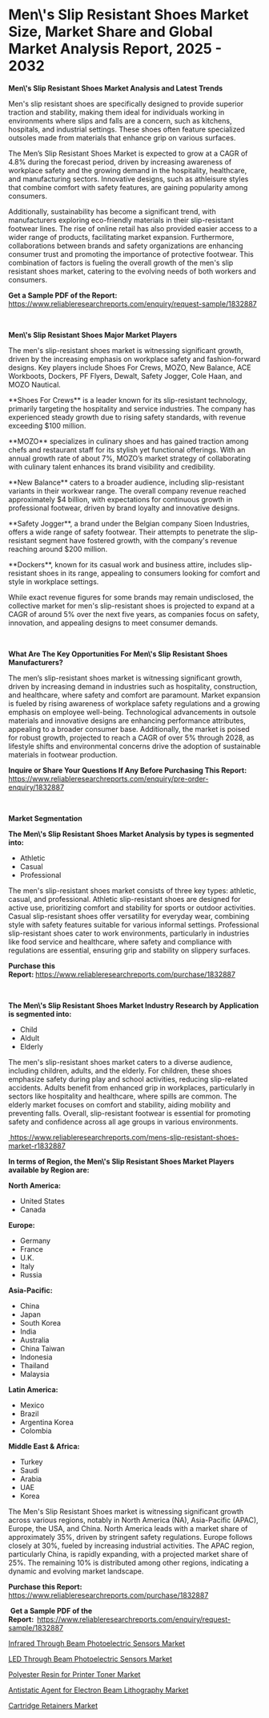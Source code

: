 <p><h1>Men\'s Slip Resistant Shoes Market Size, Market Share and Global Market Analysis Report, 2025 - 2032</h1></p><p><strong>Men\'s Slip Resistant Shoes Market Analysis and Latest Trends</strong></p>
<p><p>Men's slip resistant shoes are specifically designed to provide superior traction and stability, making them ideal for individuals working in environments where slips and falls are a concern, such as kitchens, hospitals, and industrial settings. These shoes often feature specialized outsoles made from materials that enhance grip on various surfaces.</p><p>The Men’s Slip Resistant Shoes Market is expected to grow at a CAGR of 4.8% during the forecast period, driven by increasing awareness of workplace safety and the growing demand in the hospitality, healthcare, and manufacturing sectors. Innovative designs, such as athleisure styles that combine comfort with safety features, are gaining popularity among consumers. </p><p>Additionally, sustainability has become a significant trend, with manufacturers exploring eco-friendly materials in their slip-resistant footwear lines. The rise of online retail has also provided easier access to a wider range of products, facilitating market expansion. Furthermore, collaborations between brands and safety organizations are enhancing consumer trust and promoting the importance of protective footwear. This combination of factors is fueling the overall growth of the men's slip resistant shoes market, catering to the evolving needs of both workers and consumers.</p></p>
<p><strong>Get a Sample PDF of the Report:&nbsp;</strong> <a href="https://www.reliableresearchreports.com/enquiry/request-sample/1832887?utm_campaign=32&utm_medium=2&utm_source=Github&utm_content=ia&utm_term=26032025&utm_id=mens-slip-resistant-shoes">https://www.reliableresearchreports.com/enquiry/request-sample/1832887</a></p>
<p>&nbsp;</p>
<p><strong>Men\'s Slip Resistant Shoes Major Market Players</strong></p>
<p><p>The men's slip-resistant shoes market is witnessing significant growth, driven by the increasing emphasis on workplace safety and fashion-forward designs. Key players include Shoes For Crews, MOZO, New Balance, ACE Workboots, Dockers, PF Flyers, Dewalt, Safety Jogger, Cole Haan, and MOZO Nautical.</p><p>**Shoes For Crews** is a leader known for its slip-resistant technology, primarily targeting the hospitality and service industries. The company has experienced steady growth due to rising safety standards, with revenue exceeding $100 million. </p><p>**MOZO** specializes in culinary shoes and has gained traction among chefs and restaurant staff for its stylish yet functional offerings. With an annual growth rate of about 7%, MOZO’s market strategy of collaborating with culinary talent enhances its brand visibility and credibility. </p><p>**New Balance** caters to a broader audience, including slip-resistant variants in their workwear range. The overall company revenue reached approximately $4 billion, with expectations for continuous growth in professional footwear, driven by brand loyalty and innovative designs.</p><p>**Safety Jogger**, a brand under the Belgian company Sioen Industries, offers a wide range of safety footwear. Their attempts to penetrate the slip-resistant segment have fostered growth, with the company's revenue reaching around $200 million. </p><p>**Dockers**, known for its casual work and business attire, includes slip-resistant shoes in its range, appealing to consumers looking for comfort and style in workplace settings. </p><p>While exact revenue figures for some brands may remain undisclosed, the collective market for men's slip-resistant shoes is projected to expand at a CAGR of around 5% over the next five years, as companies focus on safety, innovation, and appealing designs to meet consumer demands.</p></p>
<p>&nbsp;</p>
<p><strong>What Are The Key Opportunities For Men\'s Slip Resistant Shoes Manufacturers?</strong></p>
<p><p>The men’s slip-resistant shoes market is witnessing significant growth, driven by increasing demand in industries such as hospitality, construction, and healthcare, where safety and comfort are paramount. Market expansion is fueled by rising awareness of workplace safety regulations and a growing emphasis on employee well-being. Technological advancements in outsole materials and innovative designs are enhancing performance attributes, appealing to a broader consumer base. Additionally, the market is poised for robust growth, projected to reach a CAGR of over 5% through 2028, as lifestyle shifts and environmental concerns drive the adoption of sustainable materials in footwear production.</p></p>
<p><strong>Inquire or Share Your Questions If Any Before Purchasing This Report:</strong> <a href="https://www.reliableresearchreports.com/enquiry/pre-order-enquiry/1832887?utm_campaign=32&utm_medium=2&utm_source=Github&utm_content=ia&utm_term=26032025&utm_id=mens-slip-resistant-shoes">https://www.reliableresearchreports.com/enquiry/pre-order-enquiry/1832887</a></p>
<p>&nbsp;</p>
<p><strong>Market Segmentation</strong></p>
<p><strong>The Men\'s Slip Resistant Shoes Market Analysis by types is segmented into:</strong></p>
<p><ul><li>Athletic</li><li>Casual</li><li>Professional</li></ul></p>
<p><p>The men's slip-resistant shoes market consists of three key types: athletic, casual, and professional. Athletic slip-resistant shoes are designed for active use, prioritizing comfort and stability for sports or outdoor activities. Casual slip-resistant shoes offer versatility for everyday wear, combining style with safety features suitable for various informal settings. Professional slip-resistant shoes cater to work environments, particularly in industries like food service and healthcare, where safety and compliance with regulations are essential, ensuring grip and stability on slippery surfaces.</p></p>
<p><strong>Purchase this Report:&nbsp;</strong><a href="https://www.reliableresearchreports.com/purchase/1832887?utm_campaign=32&utm_medium=2&utm_source=Github&utm_content=ia&utm_term=26032025&utm_id=mens-slip-resistant-shoes">https://www.reliableresearchreports.com/purchase/1832887</a></p>
<p>&nbsp;</p>
<p><strong>The Men\'s Slip Resistant Shoes Market Industry Research by Application is segmented into:</strong></p>
<p><ul><li>Child</li><li>Aldult</li><li>Elderly</li></ul></p>
<p><p>The men's slip-resistant shoes market caters to a diverse audience, including children, adults, and the elderly. For children, these shoes emphasize safety during play and school activities, reducing slip-related accidents. Adults benefit from enhanced grip in workplaces, particularly in sectors like hospitality and healthcare, where spills are common. The elderly market focuses on comfort and stability, aiding mobility and preventing falls. Overall, slip-resistant footwear is essential for promoting safety and confidence across all age groups in various environments.</p></p>
<p><a href="https://www.reliableresearchreports.com/mens-slip-resistant-shoes-market-r1832887?utm_campaign=32&utm_medium=2&utm_source=Github&utm_content=ia&utm_term=26032025&utm_id=mens-slip-resistant-shoes">&nbsp;https://www.reliableresearchreports.com/mens-slip-resistant-shoes-market-r1832887</a></p>
<p><strong>In terms of Region, the Men\'s Slip Resistant Shoes Market Players available by Region are:</strong></p>
<p>
    <p> <strong> North America: </strong>
        <ul>
            <li>United States</li>
            <li>Canada</li>
        </ul>
        </p> 
    <p> <strong> Europe: </strong>
        <ul>
            <li>Germany</li>
            <li>France</li>
            <li>U.K.</li>
            <li>Italy</li>
            <li>Russia</li>
        </ul>
        </p> 
    <p> <strong> Asia-Pacific: </strong>
        <ul>
            <li>China</li>
            <li>Japan</li>
            <li>South Korea</li>
            <li>India</li>
            <li>Australia</li>
            <li>China Taiwan</li>
            <li>Indonesia</li>
            <li>Thailand</li>
            <li>Malaysia</li>
        </ul>
        </p> 
    <p> <strong> Latin America: </strong>
        <ul>
            <li>Mexico</li>
            <li>Brazil</li>
            <li>Argentina Korea</li>
            <li>Colombia</li>
        </ul>
        </p> 
    <p> <strong> Middle East & Africa: </strong>
        <ul>
            <li>Turkey</li>
            <li>Saudi</li>
            <li>Arabia</li>
            <li>UAE</li>
            <li>Korea</li>
        </ul>
    </p>
    </p>
<p><p>The Men's Slip Resistant Shoes market is witnessing significant growth across various regions, notably in North America (NA), Asia-Pacific (APAC), Europe, the USA, and China. North America leads with a market share of approximately 35%, driven by stringent safety regulations. Europe follows closely at 30%, fueled by increasing industrial activities. The APAC region, particularly China, is rapidly expanding, with a projected market share of 25%. The remaining 10% is distributed among other regions, indicating a dynamic and evolving market landscape.</p></p>
<p><strong>Purchase this Report: </strong><a href="https://www.reliableresearchreports.com/purchase/1832887?utm_campaign=32&utm_medium=2&utm_source=Github&utm_content=ia&utm_term=26032025&utm_id=mens-slip-resistant-shoes">https://www.reliableresearchreports.com/purchase/1832887</a></p>
<p>&nbsp;<strong>Get a Sample PDF of the Report:&nbsp;&nbsp;</strong><a href="https://www.reliableresearchreports.com/enquiry/request-sample/1832887?utm_campaign=32&utm_medium=2&utm_source=Github&utm_content=ia&utm_term=26032025&utm_id=mens-slip-resistant-shoes">https://www.reliableresearchreports.com/enquiry/request-sample/1832887</a></p>
<p><strong></strong></p>
<p><p><a href="https://github.com/jhoonatsev/Market-Research-Report-List-1/blob/main/infrared-through-beam-photoelectric-sensors-market.md?utm_campaign=32&utm_medium=2&utm_source=Github&utm_content=ia&utm_term=26032025&utm_id=mens-slip-resistant-shoes">Infrared Through Beam Photoelectric Sensors Market</a></p><p><a href="https://github.com/hamremunazm4/Market-Research-Report-List-1/blob/main/led-through-beam-photoelectric-sensors-market.md?utm_campaign=32&utm_medium=2&utm_source=Github&utm_content=ia&utm_term=26032025&utm_id=mens-slip-resistant-shoes">LED Through Beam Photoelectric Sensors Market</a></p><p><a href="https://github.com/godutetraeva/Market-Research-Report-List-1/blob/main/polyester-resin-for-printer-toner-market.md?utm_campaign=32&utm_medium=2&utm_source=Github&utm_content=ia&utm_term=26032025&utm_id=mens-slip-resistant-shoes">Polyester Resin for Printer Toner Market</a></p><p><a href="https://github.com/trossdushi7u/Market-Research-Report-List-1/blob/main/antistatic-agent-for-electron-beam-lithography-market.md?utm_campaign=32&utm_medium=2&utm_source=Github&utm_content=ia&utm_term=26032025&utm_id=mens-slip-resistant-shoes">Antistatic Agent for Electron Beam Lithography Market</a></p><p><a href="https://github.com/kirstejuvet/Market-Research-Report-List-1/blob/main/cartridge-retainers-market.md?utm_campaign=32&utm_medium=2&utm_source=Github&utm_content=ia&utm_term=26032025&utm_id=mens-slip-resistant-shoes">Cartridge Retainers Market</a></p></p>